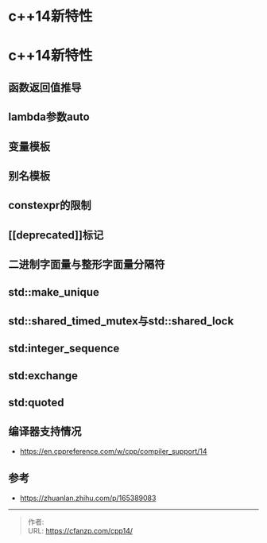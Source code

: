 # c++14新特性


<!--more-->
# c++14新特性
## 函数返回值推导
## lambda参数auto
## 变量模板
## 别名模板
## constexpr的限制
## [[deprecated]]标记
## 二进制字面量与整形字面量分隔符
## std::make_unique
## std::shared_timed_mutex与std::shared_lock
## std:integer_sequence
## std:exchange
## std:quoted

## 编译器支持情况
- https://en.cppreference.com/w/cpp/compiler_support/14

## 参考
- https://zhuanlan.zhihu.com/p/165389083


---

> 作者:   
> URL: https://cfanzp.com/cpp14/  

